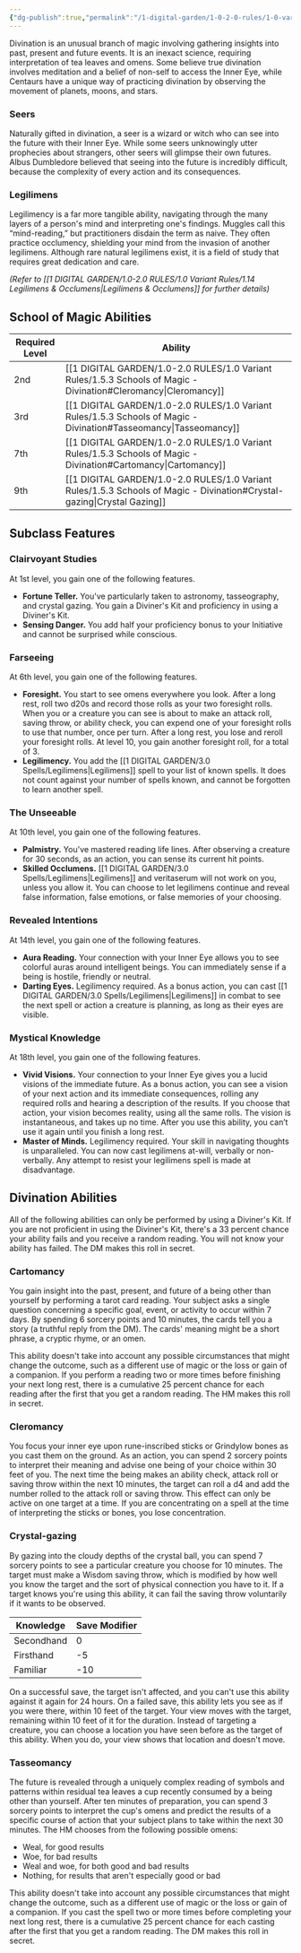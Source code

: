 ```yaml
---
{"dg-publish":true,"permalink":"/1-digital-garden/1-0-2-0-rules/1-0-variant-rules/1-5-3-schools-of-magic-divination/","tags":["DnDB-done"]}
---
```


Divination is an unusual branch of magic involving gathering insights into past, present and future events. It is an inexact science, requiring interpretation of tea leaves and omens. Some believe true divination involves meditation and a belief of non-self to access the Inner Eye, while Centaurs have a unique way of practicing divination by observing the movement of planets, moons, and stars.

### Seers

Naturally gifted in divination, a seer is a wizard or witch who can see into the future with their Inner Eye. While some seers unknowingly utter prophecies about strangers, other seers will glimpse their own futures. Albus Dumbledore believed that seeing into the future is incredibly difficult, because the complexity of every action and its consequences.

### Legilimens

Legilimency is a far more tangible ability, navigating through the many layers of a person's mind and interpreting one's findings. Muggles call this “mind-reading,” but practitioners disdain the term as naive. They often practice occlumency, shielding your mind from the invasion of another legilimens. Although rare natural legilimens exist, it is a field of study that requires great dedication and care.

*(Refer to [[1 DIGITAL GARDEN/1.0-2.0 RULES/1.0 Variant Rules/1.14 Legilimens & Occlumens\|Legilimens & Occlumens]] for further details)*

## School of Magic Abilities

| Required Level | Ability                                                          |
| -------------- | ---------------------------------------------------------------- |
| 2nd            | [[1 DIGITAL GARDEN/1.0-2.0 RULES/1.0 Variant Rules/1.5.3 Schools of Magic - Divination#Cleromancy\|Cleromancy]]         |
| 3rd            | [[1 DIGITAL GARDEN/1.0-2.0 RULES/1.0 Variant Rules/1.5.3 Schools of Magic - Divination#Tasseomancy\|Tasseomancy]]       |
| 7th            | [[1 DIGITAL GARDEN/1.0-2.0 RULES/1.0 Variant Rules/1.5.3 Schools of Magic - Divination#Cartomancy\|Cartomancy]]         |
| 9th            | [[1 DIGITAL GARDEN/1.0-2.0 RULES/1.0 Variant Rules/1.5.3 Schools of Magic - Divination#Crystal-gazing\|Crystal Gazing]] |

## Subclass Features

### Clairvoyant Studies

At 1st level, you gain one of the following features.

* **Fortune Teller.** You've particularly taken to astronomy, tasseography, and crystal gazing. You gain a Diviner's Kit and proficiency in using a Diviner's Kit.
* **Sensing Danger.** You add half your proficiency bonus to your Initiative and cannot be surprised while conscious.

### Farseeing

At 6th level, you gain one of the following features.

* **Foresight.** You start to see omens everywhere you look. After a long rest, roll two d20s and record those rolls as your two foresight rolls. When you or a creature you can see is about to make an attack roll, saving throw, or ability check, you can expend one of your foresight rolls to use that number, once per turn. After a long rest, you lose and reroll your foresight rolls. At level 10, you gain another foresight roll, for a total of 3.
* **Legilimency.** You add the [[1 DIGITAL GARDEN/3.0 Spells/Legilimens\|Legilimens]] spell to your list of known spells. It does not count against your number of spells known, and cannot be forgotten to learn another spell.

### The Unseeable

At 10th level, you gain one of the following features.

* **Palmistry.** You've mastered reading life lines. After observing a creature for 30 seconds, as an action, you can sense its current hit points.
* **Skilled Occlumens.** [[1 DIGITAL GARDEN/3.0 Spells/Legilimens\|Legilimens]] and veritaserum will not work on you, unless you allow it. You can choose to let legilimens continue and reveal false information, false emotions, or false memories of your choosing.

### Revealed Intentions

At 14th level, you gain one of the following features.

* **Aura Reading.** Your connection with your Inner Eye allows you to see colorful auras around intelligent beings. You can immediately sense if a being is hostile, friendly or neutral.
* **Darting Eyes.** Legilimency required. As a bonus action, you can cast [[1 DIGITAL GARDEN/3.0 Spells/Legilimens\|Legilimens]] in combat to see the next spell or action a creature is planning, as long as their eyes are visible.

### Mystical Knowledge

At 18th level, you gain one of the following features.

* **Vivid Visions.** Your connection to your Inner Eye gives you a lucid visions of the immediate future. As a bonus action, you can see a vision of your next action and its immediate consequences, rolling any required rolls and hearing a description of the results. If you choose that action, your vision becomes reality, using all the same rolls. The vision is instantaneous, and takes up no time. After you use this ability, you can’t use it again until you finish a long rest.
* **Master of Minds.** Legilimency required. Your skill in navigating thoughts is unparalleled. You can now cast legilimens at-will, verbally or non-verbally. Any attempt to resist your legilimens spell is made at disadvantage.

## Divination Abilities

All of the following abilities can only be performed by using a Diviner's Kit. If you are not proficient in using the Diviner's Kit, there's a 33 percent chance your ability fails and you receive a random reading. You will not know your ability has failed. The DM makes this roll in secret.

### Cartomancy

You gain insight into the past, present, and future of a being other than yourself by performing a tarot card reading. Your subject asks a single question concerning a specific goal, event, or activity to occur within 7 days. By spending 6 sorcery points and 10 minutes, the cards tell you a story (a truthful reply from the DM). The cards' meaning might be a short phrase, a cryptic rhyme, or an omen.

This ability doesn't take into account any possible circumstances that might change the outcome, such as a different use of magic or the loss or gain of a companion. If you perform a reading two or more times before finishing your next long rest, there is a cumulative 25 percent chance for each reading after the first that you get a random reading. The HM makes this roll in secret.

### Cleromancy

You focus your inner eye upon rune-inscribed sticks or Grindylow bones as you cast them on the ground. As an action, you can spend 2 sorcery points to interpret their meaning and advise one being of your choice within 30 feet of you. The next time the being makes an ability check, attack roll or saving throw within the next 10 minutes, the target can roll a d4 and add the number rolled to the attack roll or saving throw. This effect can only be active on one target at a time. If you are concentrating on a spell at the time of interpreting the sticks or bones, you lose concentration.

### Crystal-gazing

By gazing into the cloudy depths of the crystal ball, you can spend 7 sorcery points to see a particular creature you choose for 10 minutes. The target must make a Wisdom saving throw, which is modified by how well you know the target and the sort of physical connection you have to it. If a target knows you're using this ability, it can fail the saving throw voluntarily if it wants to be observed.

| Knowledge    | Save Modifier |
| ------------ | ------------- |
| Secondhand   | 0             |
| Firsthand    | -5            |
| Familiar     | -10           |

On a successful save, the target isn't affected, and you can't use this ability against it again for 24 hours. On a failed save, this ability lets you see as if you were there, within 10 feet of the target. Your view moves with the target, remaining within 10 feet of it for the duration. Instead of targeting a creature, you can choose a location you have seen before as the target of this ability. When you do, your view shows that location and doesn't move.

### Tasseomancy

The future is revealed through a uniquely complex reading of symbols and patterns within residual tea leaves a cup recently consumed by a being other than yourself. After ten minutes of preparation, you can spend 3 sorcery points to interpret the cup's omens and predict the results of a specific course of action that your subject plans to take within the next 30 minutes. The HM chooses from the following possible omens:

* Weal, for good results
* Woe, for bad results
* Weal and woe, for both good and bad results
* Nothing, for results that aren't especially good or bad

This ability doesn't take into account any possible circumstances that might change the outcome, such as a different use of magic or the loss or gain of a companion. If you cast the spell two or more times before completing your next long rest, there is a cumulative 25 percent chance for each casting after the first that you get a random reading. The DM makes this roll in secret.